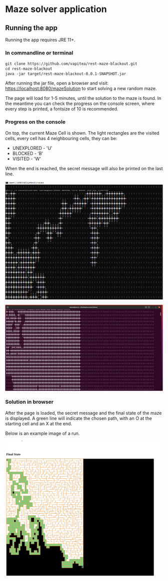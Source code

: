 # Maze solver application

## Running the app

Running the app requires JRE 11+.

### In commandline or terminal
```
git clone https://github.com/vapitea/rest-maze-blackout.git
cd rest-maze-blackout
java -jar target/rest-maze-blackout-0.0.1-SNAPSHOT.jar
```

After running the jar file, open a browser and visit: [https://localhost:8080/mazeSolution](http://localhost:8080/mazeSolution) to start solving a new random maze.

The page will load for 1-5 minutes, until the solution to the maze is found. In the meantime you can check the progress on the console screen, where every step is printed, a fontsize of 10 is recommended.

### Progress on the console

On top, the current Maze Cell is shown. 
The light rectangles are the visited cells, every cell has 4 neighbouring cells, they can be:  
* UNEXPLORED - 'U'
* BLOCKED - 'B'
* VISITED - 'W'

When the end is reached, the secret message will also be printed on the last line.


![Progress-on-console-windows](./documents/images/progress-on-console-windows.png)

![Progress-on-console](./documents/images/progress-on-console.png)


### Solution in browser

After the page is loaded, the secret message and the final state of the maze is displayed. A green line will indicate the chosen path, with an O
 at the starting cell and an X at the end.
 
Below is an example image of a run.


![Final-state-image](./documents/images/maze-solution-browser.png)







